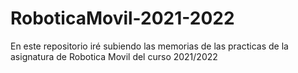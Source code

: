 # RoboticaMovil-2021-2022
En este repositorio iré subiendo las memorias de las practicas de la asignatura de Robotica Movil del curso 2021/2022

